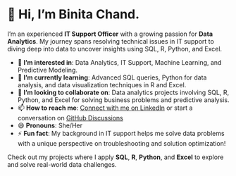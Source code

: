 # 👋 Hi, I’m Binita Chand.

I’m an experienced **IT Support Officer** with a growing passion for **Data Analytics**. My journey spans resolving technical issues in IT support to diving deep into data to uncover insights using SQL, R, Python, and Excel.

- 👀 **I’m interested in**: Data Analytics, IT Support, Machine Learning, and Predictive Modeling.
- 🌱 **I’m currently learning**: Advanced SQL queries, Python for data analysis, and data visualization techniques in R and Excel.
- 💞️ **I’m looking to collaborate on**: Data analytics projects involving SQL, R, Python, and Excel for solving business problems and predictive analysis.
- 📫 **How to reach me**: [Connect with me on LinkedIn](https://www.linkedin.com/in/chandbinita/) or start a conversation on [GitHub Discussions](https://github.com/analystbinita888/analystbinita888/discussions)
- 😄 **Pronouns**: She/Her
- ⚡ **Fun fact**: My background in IT support helps me solve data problems with a unique perspective on troubleshooting and solution optimization!

Check out my projects where I apply **SQL**, **R**, **Python**, and **Excel** to explore and solve real-world data challenges.

